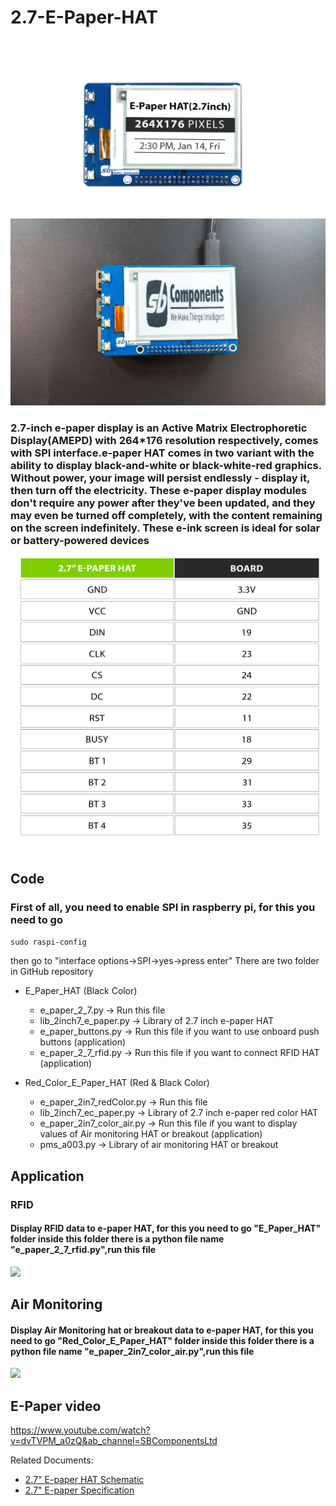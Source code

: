 # 2.7-E-Paper-HAT
<img src= "https://github.com/sbcshop/2.7-E-Paper-HAT/blob/main/images/img2.png" />
<img src= "https://github.com/sbcshop/2.7-E-Paper-HAT/blob/main/images/img.JPG" />

### 2.7-inch e-paper display is an Active Matrix Electrophoretic Display(AMEPD) with 264*176 resolution respectively, comes with SPI interface.e-paper HAT comes in two variant with the ability to display black-and-white or black-white-red graphics. Without power, your image will persist endlessly - display it, then turn off the electricity. These e-paper display modules don't require any power after they've been updated, and they may even be turned off completely, with the content remaining on the screen indefinitely. These e-ink screen is ideal for solar or battery-powered devices

<img src= "https://github.com/sbcshop/2.7-E-Paper-HAT/blob/main/images/img4.jpg" />

## Code
### First of all, you need to enable SPI in raspberry pi, for this you need to go 
```sudo raspi-config ``` 

then go to "interface options->SPI->yes->press enter" 
There are two folder in GitHub repository
 * E_Paper_HAT (Black Color)
   * e_paper_2_7.py        -> Run this file
   * lib_2inch7_e_paper.py -> Library of 2.7 inch e-paper HAT
   * e_paper_buttons.py    -> Run this file if you want to use onboard push buttons (application)
   * e_paper_2_7_rfid.py   -> Run this file if you want to connect RFID HAT (application)
   
 * Red_Color_E_Paper_HAT (Red & Black Color)
   * e_paper_2in7_redColor.py  -> Run this file 
   * lib_2inch7_ec_paper.py    -> Library of 2.7 inch e-paper red color HAT
   * e_paper_2in7_color_air.py -> Run this file if you want to display values of Air monitoring HAT or breakout (application)
   * pms_a003.py               -> Library of air monitoring HAT or breakout
   

## Application
### RFID 
#### Display RFID data to e-paper HAT, for this you need to go "E_Paper_HAT" folder inside this folder there is a python file name "e_paper_2_7_rfid.py",run this file
<img src= "https://github.com/sbcshop/2.7-E-Paper-HAT/blob/main/images/img3.jpg" />

## Air Monitoring 
#### Display Air Monitoring hat or breakout data to e-paper HAT, for this you need to go "Red_Color_E_Paper_HAT" folder inside this folder there is a python file name "e_paper_2in7_color_air.py",run this file
<img src= "https://github.com/sbcshop/2.7-E-Paper-HAT/blob/main/images/giff.gif" />

## E-Paper video

https://www.youtube.com/watch?v=dvTVPM_a0zQ&ab_channel=SBComponentsLtd

Related Documents:
- [2.7" E-paper HAT Schematic](https://github.com/sbcshop/2.7-E-Paper-HAT/blob/main/Documents/E-paper%20HAT%20SCH.pdf)
- [2.7" E-paper Specification](https://github.com/sbcshop/2.7-E-Paper-HAT/blob/main/Documents/E-paper%202.7%20Specs.pdf)
